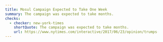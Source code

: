 ```yaml
---
title: Mosul Campaign Expected to Take One Week
summary: The campaign was expected to take months.
checks:
  - checker: new-york-times
    shortQuote: The campaign was expected to take months.
    url: https://www.nytimes.com/interactive/2017/06/23/opinion/trumps-lies.html
---
```

